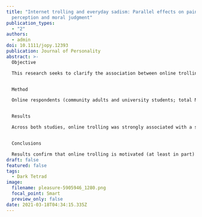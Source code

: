 ```yaml
---
title: "Internet trolling and everyday sadism: Parallel effects on pain
  perception and moral judgment"
publication_types:
  - "2"
authors:
  - admin
doi: 10.1111/jopy.12393
publication: Journal of Personality
abstract: >-
  Objective

  This research seeks to clarify the association between online trolling and sadistic personality, and to provide evidence that the reward and rationalization processes at work in sadism are likewise manifest in online trolling.


  Method

  Online respondents (community adults and university students; total N = 1,715) completed self‐report measures of personality and trolling behavior. They subsequently engaged in one of two judgment tasks. In Study 1, respondents viewed stimuli depicting scenes of emotional/physical suffering and provided ratings of (a) perceived pain intensity and (b) pleasure experienced while viewing the photos. In Study 2, the iTroll questionnaire was developed and validated. It was then administered alongside a moral judgment task.


  Results

  Across both studies, online trolling was strongly associated with a sadistic personality profile. Moreover, sadism and trolling predicted identical patterns of pleasure and harm minimization. The incremental contribution of sadism was sustained even when controlling for broader antisocial tendencies (i.e., the Dark Triad, callous‐unemotionality, and trait aggression).


  Conclusions

  Results confirm that online trolling is motivated (at least in part) by sadistic tendencies. Coupled with effective rationalization mechanisms, sadistic pleasure can be consummated in such everyday behaviors as online trolling.
draft: false
featured: false
tags:
  - Dark Tetrad
image:
  filename: pleasure-5905946_1280.png
  focal_point: Smart
  preview_only: false
date: 2021-03-18T04:34:15.335Z
---
```

